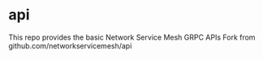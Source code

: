 # api

This repo provides the basic Network Service Mesh GRPC APIs
Fork from github.com/networkservicemesh/api
